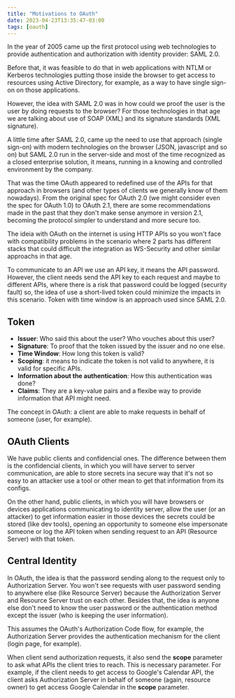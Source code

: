 ```yaml
---
title: "Motivations to OAuth"
date: 2023-04-23T13:35:47-03:00
tags: [oauth]
---
```


In the year of 2005 came up the first protocol using web technologies to provide authentication and authorization with identity provider: SAML 2.0.

Before that, it was feasible to do that in web applications with NTLM or Kerberos technologies putting those inside the browser to get access to resources using Active Directory, for example, as a way to have single sign-on on those applications.

However, the idea with SAML 2.0 was in how could we proof the user is the user by doing requests to the browser? For those technologies in that age we are talking about use of SOAP (XML) and its signature standards (XML signature).

A little time after SAML 2.0, came up the need to use that approach (single sign-on) with modern technologies on the browser (JSON, javascript and so on) but SAML 2.0 run in the server-side and most of the time recognized as a closed enterprise solution, it means, running in a knowing and controlled environment by the company.

That was the time OAuth appeared to redefined use of the APIs for that approach in browsers (and other types of clients we generally know of them nowadays).
From the original spec for OAuth 2.0 (we might consider even the spec for OAuth 1.0) to OAuth 2.1, there are some recommendations made in the past that they don't make sense anymore in version 2.1, becoming the protocol simpler to understand and more secure too.

The ideia with OAuth on the internet is using HTTP APIs so you won't face with compatibility problems in the scenario where 2 parts has different stacks that could difficult the integration as WS-Security and other similar approachs in that age.

To communicate to an API we use an API key, it means the API password. However, the client needs send the API key to each request and maybe to different APIs, where there is a risk that password could be logged (security fault) so, the idea of use a short-lived token could minimize the impacts in this scenario.
Token with time window is an approach used since SAML 2.0.

## Token

- __Issuer__: Who said this about the user? Who vouches about this user?
- __Signature__: To proof that the token issued by the issuer and no one else.
- __Time Window__: How long this token is valid?
- __Scoping__: it means to indicate the token is not valid to anywhere, it is valid for specific APIs.
- __Information about the authentication__: How this authentication was done?
- __Claims__: They are a key-value pairs and a flexibe way to provide information that API might need.

The concept in OAuth: a client are able to make requests in behalf of someone (user, for example).

## OAuth Clients

We have public clients and confidencial ones. The difference between them is the confidencial clients, in which you will have server to server communication, are able to store secrets ina  secure way that it's not so easy to an attacker use a tool or other mean to get that information from its configs. 

On the other hand, public clients, in which you will have browsers or devices applications communicating to identity server, allow the user (or an attacker) to get information easier in those devices the secrets could be stored (like dev tools), opening an opportunity to someone else impersonate someone or log the API token when sending request to an API (Resource Server) with that token.

## Central Identity

In OAuth, the idea is that the password sending along to the request only to Authorization Server. You won't see requests with user password sending to anywhere else (like Resource Server) because the Authorization Server and Resource Server trust on each other. Besides that, the idea is anyone else don't need to know the user password or the authentication method except the issuer (who is keeping the user information).

This assumes the OAuth's Authorization Code flow, for example, the Authorization Server provides the authentication mechanism for the client (login page, for example).

When client send authorization requests, it also send the __scope__ parameter to ask what APIs the client tries to reach. This is necessary parameter. For example, if the client needs to get access to Google's Calendar API, the client asks Authorization Server in behalf of someone (again, resource owner) to get access Google Calendar in the __scope__ parameter.